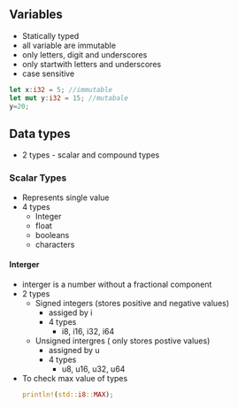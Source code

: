 ## Variables

- Statically typed
- all variable are immutable
- only letters, digit and underscores
- only startwith letters and underscores
- case sensitive

```rust
let x:i32 = 5; //immutable
let mut y:i32 = 15; //mutabale
y=20;
```
## Data types

- 2 types - scalar and compound types

### Scalar Types

- Represents single value
- 4 types
    - Integer
    - float
    - booleans
    - characters

#### Interger

- interger is a number without a fractional component
- 2 types
    - Signed integers (stores positive and negative values)
        - assiged by i
        - 4 types
          - i8, i16, i32, i64
    - Unsigned intergres ( only stores postive values)
        - assigned by u
        - 4 types
            - u8, u16, u32, u64
- To check max value of types
  ```rust
  println!(std::i8::MAX);
  ```
